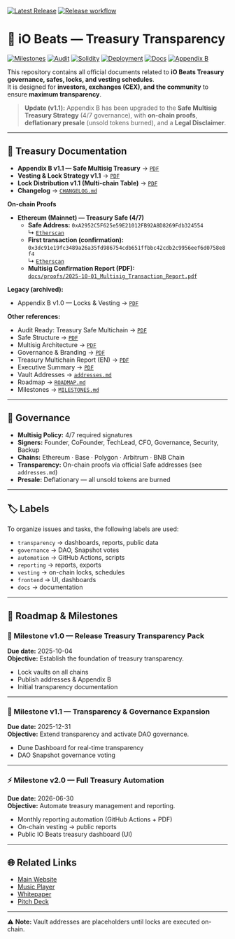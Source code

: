 [![Latest Release](https://img.shields.io/github/v/release/iobeatss/treasury?display_name=tag&sort=semver)](https://github.com/iobeatss/treasury/releases)
[![Release workflow](https://img.shields.io/github/actions/workflow/status/iobeatss/treasury/release-treasury.yml?branch=main&label=Release%20workflow)](https://github.com/iobeatss/treasury/actions/workflows/release-treasury.yml)

# 💎 iO Beats — Treasury Transparency

[![Milestones](https://img.shields.io/badge/Milestones-Roadmap-blue)](#-roadmap--milestones)
[![Audit](https://img.shields.io/badge/Audit-Cyberscope-brightgreen.svg)](https://raw.githubusercontent.com/cyberscope-io/audits/main/iob/audit.pdf)
[![Solidity](https://img.shields.io/badge/Solidity-0.8.24-blue.svg?logo=solidity)](https://docs.soliditylang.org/en/v0.8.24/)
[![Deployment](https://img.shields.io/badge/Deployed-MultiChain-purple.svg)](https://github.com/iobeatss/IOB-Smart-contract#deployment)
[![Docs](https://img.shields.io/badge/Docs-Available-brightgreen.svg)](https://github.com/iobeatss/iobeats-docs)
[![Appendix B](https://img.shields.io/badge/Appendix%20B-v1.1%20Safe%20Multisig-orange.svg)](./docs/IOB_Treasury_AppendixB_v1.1.pdf)

This repository contains all official documents related to **iO Beats Treasury governance, safes, locks, and vesting schedules**.  
It is designed for **investors, exchanges (CEX), and the community** to ensure **maximum transparency**.

> **Update (v1.1):** Appendix B has been upgraded to the **Safe Multisig Treasury Strategy** (4/7 governance), with **on-chain proofs**, **deflationary presale** (unsold tokens burned), and a **Legal Disclaimer**.

---

## 📄 Treasury Documentation

- **Appendix B v1.1 — Safe Multisig Treasury** → [`PDF`](./docs/IOB_Treasury_AppendixB_v1.1.pdf)  
- **Vesting & Lock Strategy v1.1** → [`PDF`](./docs/IOB_Vesting_Lock_Strategy_v1.1.pdf)  
- **Lock Distribution v1.1 (Multi-chain Table)** → [`PDF`](./docs/IOB_Treasury_Lock_Distribution_v1.1.pdf)  
- **Changelog** → [`CHANGELOG.md`](./CHANGELOG.md)

**On-chain Proofs**
- **Ethereum (Mainnet) — Treasury Safe (4/7)**  
  - **Safe Address:** `0xA2952C5F625e59E21012FB92A8D8269Fdb324554`  
    ↳ [`Etherscan`](https://etherscan.io/address/0xA2952C5F625e59E21012FB92A8D8269Fdb324554)  
  - **First transaction (confirmation):**  
    `0x3dc91e19fc3489a26a35fd986754cdb651ffbbc42cdb2c9956eef6d0758e8f4`  
    ↳ [`Etherscan`](https://etherscan.io/tx/0x3dc91e19fc3489a26a35fd986754cdb651ffbbc42cdb2c9956eef6d0758e8f4)  
  - **Multisig Confirmation Report (PDF):**  
    [`docs/proofs/2025-10-01_Multisig_Transaction_Report.pdf`](./docs/proofs/2025-10-01_Multisig_Transaction_Report.pdf)

**Legacy (archived):**
- Appendix B v1.0 — Locks & Vesting → [`PDF`](./docs/IOB_Treasury_AppendixB_Locks_Vesting.pdf)

**Other references:**
- Audit Ready: Treasury Safe Multichain → [`PDF`](./docs/IOB_Treasury_Safe_Multichain_AuditReady.pdf)  
- Safe Structure → [`PDF`](./docs/IOB_Safe_Structure.pdf)  
- Multisig Architecture → [`PDF`](./docs/IOB_Safe_Multisig_Architecture.pdf)  
- Governance & Branding → [`PDF`](./docs/IOB_Treasury_Governance.pdf)  
- Treasury Multichain Report (EN) → [`PDF`](./docs/IOB_Treasury_Multichain_EN.pdf)  
- Executive Summary → [`PDF`](./docs/IOB_Treasury_Multichain_Executive_Summary.pdf)  
- Vault Addresses → [`addresses.md`](./docs/addresses.md)  
- Roadmap → [`ROADMAP.md`](./docs/ROADMAP.md)  
- Milestones → [`MILESTONES.md`](./docs/MILESTONES.md)  

---

## 🔐 Governance
- **Multisig Policy:** 4/7 required signatures  
- **Signers:** Founder, CoFounder, TechLead, CFO, Governance, Security, Backup  
- **Chains:** Ethereum · Base · Polygon · Arbitrum · BNB Chain  
- **Transparency:** On-chain proofs via official Safe addresses (see `addresses.md`)  
- **Presale:** Deflationary — all unsold tokens are burned

---

## 🏷 Labels
To organize issues and tasks, the following labels are used:  
- `transparency` → dashboards, reports, public data  
- `governance` → DAO, Snapshot votes  
- `automation` → GitHub Actions, scripts  
- `reporting` → reports, exports  
- `vesting` → on-chain locks, schedules  
- `frontend` → UI, dashboards  
- `docs` → documentation  

---

## 📌 Roadmap & Milestones

### 🚀 Milestone v1.0 — Release Treasury Transparency Pack  
**Due date:** 2025-10-04  
**Objective:** Establish the foundation of treasury transparency.  
- Lock vaults on all chains  
- Publish addresses & Appendix B  
- Initial transparency documentation  

---

### 🔎 Milestone v1.1 — Transparency & Governance Expansion  
**Due date:** 2025-12-31  
**Objective:** Extend transparency and activate DAO governance.  
- Dune Dashboard for real-time transparency  
- DAO Snapshot governance voting  

---

### ⚡ Milestone v2.0 — Full Treasury Automation  
**Due date:** 2026-06-30  
**Objective:** Automate treasury management and reporting.  
- Monthly reporting automation (GitHub Actions + PDF)  
- On-chain vesting → public reports  
- Public IO Beats treasury dashboard (UI)  

---

## 🌐 Related Links
- [Main Website](https://iobeats.com)  
- [Music Player](https://open.iobeats.com)  
- [Whitepaper](https://github.com/iobeatss/iobeats-docs/blob/main/iobeats-white-paper.pdf)  
- [Pitch Deck](https://github.com/iobeatss/iobeats-docs/blob/main/iobeats-pitch-deck.pdf)  

---

⚠️ **Note:** Vault addresses are placeholders until locks are executed on-chain.
